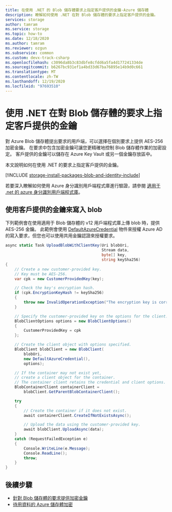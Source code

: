 ```yaml
---
title: 在使用 .NET 的 Blob 儲存體要求上指定客戶提供的金鑰-Azure 儲存體
description: 瞭解如何使用 .NET 在對 Blob 儲存體的要求上指定客戶提供的金鑰。
services: storage
author: tamram
ms.service: storage
ms.topic: how-to
ms.date: 12/18/2020
ms.author: tamram
ms.reviewer: ozgun
ms.subservice: common
ms.custom: devx-track-csharp
ms.openlocfilehash: c3096da8b3c83dbfe8cfdd6a5fa4d177241334de
ms.sourcegitcommit: b6267bc931ef1a4bd33d67ba76895e14b9d0c661
ms.translationtype: MT
ms.contentlocale: zh-TW
ms.lasthandoff: 12/19/2020
ms.locfileid: "97693510"
---
```

# <a name="specify-a-customer-provided-key-on-a-request-to-blob-storage-with-net"></a>使用 .NET 在對 Blob 儲存體的要求上指定客戶提供的金鑰

對 Azure Blob 儲存體提出要求的用戶端，可以選擇在個別要求上提供 AES-256 加密金鑰。 在要求中包含加密金鑰可讓您更精確地控制 Blob 儲存體作業的加密設定。 客戶提供的金鑰可以儲存在 Azure Key Vault 或另一個金鑰存放區中。

本文說明如何在使用 .NET 的要求上指定客戶提供的金鑰。

[!INCLUDE [storage-install-packages-blob-and-identity-include](../../../includes/storage-install-packages-blob-and-identity-include.md)]

若要深入瞭解如何使用 Azure 身分識別用戶端程式庫進行驗證，請參閱 [適用于 .net 的 azure 身分識別用戶端程式庫](/dotnet/api/overview/azure/identity-readme)。

## <a name="use-a-customer-provided-key-to-write-to-a-blob"></a>使用客戶提供的金鑰來寫入 blob

下列範例會在使用適用于 Blob 儲存體的 v12 用戶端程式庫上傳 blob 時，提供 AES-256 金鑰。 此範例會使用 [DefaultAzureCredential](/dotnet/api/azure.identity.defaultazurecredential) 物件來授權 Azure AD 的寫入要求，但您也可以使用共用金鑰認證來授權要求。

```csharp
async static Task UploadBlobWithClientKey(Uri blobUri,
                                          Stream data,
                                          byte[] key,
                                          string keySha256)
{
    // Create a new customer-provided key.
    // Key must be AES-256.
    var cpk = new CustomerProvidedKey(key);

    // Check the key's encryption hash.
    if (cpk.EncryptionKeyHash != keySha256)
    {
        throw new InvalidOperationException("The encryption key is corrupted.");
    }

    // Specify the customer-provided key on the options for the client.
    BlobClientOptions options = new BlobClientOptions()
    {
        CustomerProvidedKey = cpk
    };

    // Create the client object with options specified.
    BlobClient blobClient = new BlobClient(
        blobUri,
        new DefaultAzureCredential(),
        options);

    // If the container may not exist yet,
    // create a client object for the container.
    // The container client retains the credential and client options.
    BlobContainerClient containerClient =
        blobClient.GetParentBlobContainerClient();

    try
    {
        // Create the container if it does not exist.
        await containerClient.CreateIfNotExistsAsync();

        // Upload the data using the customer-provided key.
        await blobClient.UploadAsync(data);
    }
    catch (RequestFailedException e)
    {
        Console.WriteLine(e.Message);
        Console.ReadLine();
        throw;
    }
}
```

## <a name="next-steps"></a>後續步驟

- [針對 Blob 儲存體的要求提供加密金鑰](encryption-customer-provided-keys.md)
- [待用資料的 Azure 儲存體加密](../common/storage-service-encryption.md)
